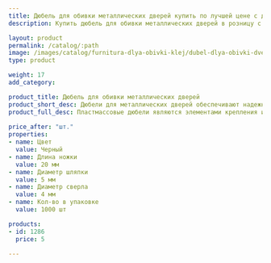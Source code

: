 ```yaml
---
title: Дюбель для обивки металлических дверей купить по лучшей цене с доставкой - Поролоныч
description: Купить дюбель для обивки металлических дверей в розницу с доставкой по Москве в интернет-магазине Поролоныча.

layout: product
permalink: /catalog/:path
image: /images/catalog/furnitura-dlya-obivki-klej/dubel-dlya-obivki-dverey-01_1600w.jpg
type: product

weight: 17
add_category: 

product_title: Дюбель для обивки металлических дверей
product_short_desc: Дюбели для металлических дверей обеспечивают надежное крепление гвоздя и дверного полотна.
product_full_desc: Пластмассовые дюбели являются элементами крепления искусственной кожи и металла.
        
price_after: "шт."
properties:
- name: Цвет
  value: Черный
- name: Длина ножки
  value: 20 мм
- name: Диаметр шляпки
  value: 5 мм
- name: Диаметр сверла
  value: 4 мм
- name: Кол-во в упаковке
  value: 1000 шт

products:
- id: 1286
  price: 5

---
```

